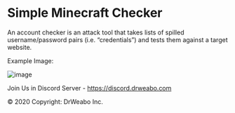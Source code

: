 # Simple Minecraft Checker
An account checker is an attack tool that takes lists of spilled username/password pairs (i.e. “credentials”) and tests them against a target website.

Example Image:

![image](https://media.discordapp.net/attachments/684759227176058911/686331172967677953/unknown.png?width=1127&height=634)

Join Us in Discord Server - https://discord.drweabo.com


© 2020 Copyright: DrWeabo Inc.
